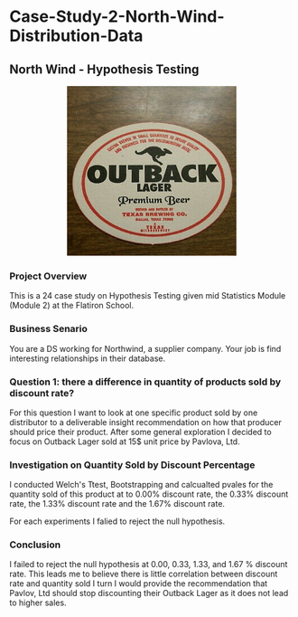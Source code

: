 # Case-Study-2-North-Wind-Distribution-Data 
## North Wind - Hypothesis Testing 

<p align="center">
  <img width="300" height="300" src="outback.jpg">
</p>
 
### Project Overview 
This is a 24 case study on Hypothesis Testing given mid Statistics Module (Module 2) at the Flatiron School. 

### Business Senario 
You are a DS working for Northwind, a supplier company. Your job is find interesting relationships in their database. 

### Question 1: there a difference in quantity of products sold by discount rate?  
For this question I want to look at one specific product sold by one distributor to a deliverable insight recommendation on how that producer should price their product. After some general exploration I decided to focus on Outback Lager sold at 15$ unit price by Pavlova, Ltd.  

### Investigation on Quantity Sold by Discount Percentage 
I conducted Welch's Ttest, Bootstrapping and calcualted pvales for the quantity sold of this product at to 0.00% discount rate, the 0.33% discount rate, the 1.33% discount rate and the 1.67% discount rate. 

For each experiments I falied to reject the null hypothesis. 

### Conclusion 
I failed to reject the null hypothesis at 0.00, 0.33, 1.33, and 1.67 % discount rate. This leads me to believe there is little correlation between discount rate and quantity sold I turn I would provide the recommendation that Pavlov, Ltd should stop discounting their Outback Lager as it does not lead to higher sales.

